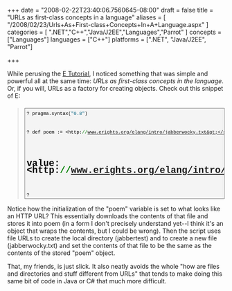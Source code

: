 +++
date = "2008-02-22T23:40:06.7560645-08:00"
draft = false
title = "URLs as first-class concepts in a language"
aliases = [
	"/2008/02/23/Urls+As+First-class+Concepts+In+A+Language.aspx"
]
categories = [
	".NET","C++","Java/J2EE","Languages","Parrot"
]
concepts = ["Languages"]
languages = ["C++"]
platforms = [".NET", "Java/J2EE", "Parrot"]
 
+++
<p>While perusing the <a href="http://www.erights.org/elang/intro/finding-text.html">E Tutorial</a>, I noticed something that was simple and powerful all at the same time: <em>URLs as first-class concepts in the language</em>. Or, if you will, URLs as a factory for creating objects. Check out this snippet of E:</p> <blockquote> <div style="border-right: gray 1px solid; padding-right: 4px; border-top: gray 1px solid; padding-left: 4px; font-size: 8pt; padding-bottom: 4px; margin: 20px 0px 10px; overflow: auto; border-left: gray 1px solid; width: 97.5%; cursor: text; max-height: 200px; line-height: 12pt; padding-top: 4px; border-bottom: gray 1px solid; font-family: consolas, 'Courier New', courier, monospace; background-color: #f4f4f4"><pre style="padding-right: 0px; padding-left: 0px; font-size: 8pt; padding-bottom: 0px; margin: 0em; overflow: visible; width: 100%; color: black; border-top-style: none; line-height: 12pt; padding-top: 0px; font-family: consolas, 'Courier New', courier, monospace; border-right-style: none; border-left-style: none; background-color: #f4f4f4; border-bottom-style: none">? pragma.syntax(<span style="color: #006080">"0.8"</span>)

? def poem := &lt;http:<span style="color: #008000">//www.erights.org/elang/intro/jabberwocky.txt&gt;</span>
# value: &lt;http:<span style="color: #008000">//www.erights.org/elang/intro/jabberwocky.txt&gt;</span>

? &lt;file:c:/jabbertest&gt;.mkdirs(<span style="color: #0000ff">null</span>);
? &lt;file:c:/jabbertest/jabberwocky.txt&gt;.setText(poem.getText())</pre></div></blockquote>
<p>Notice how the initialization of the "poem" variable is set to what looks like an HTTP URL? This essentially downloads the contents of that file and stores it into poem (in a form I don't precisely understand yet--I think it's an object that wraps the contents, but I could be wrong). Then the script uses file URLs to create the local directory (jabbertest) and to create a new file (jabberwocky.txt) and set the contents of that file to be the same as the contents of the stored "poem" object.</p>
<p>That, my friends, is just slick. It also neatly avoids the whole "how are files and directories and stuff different from URLs" that tends to make doing this same bit of code in Java or C# that much more difficult.</p>
 
